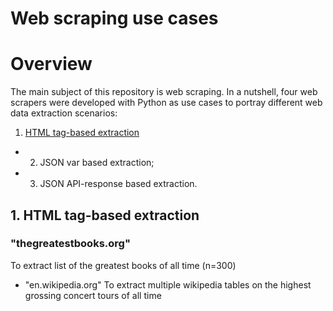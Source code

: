 # Web scraping use cases
# Overview

The main subject of this repository is web scraping. In a nutshell, four web scrapers were developed with Python as use cases to portray different web data extraction scenarios:
1. [HTML tag-based extraction](#1-thtml-tag-based-extraction)
+ 2) JSON var based extraction;
+ 3) JSON API-response based extraction.

## 1. HTML tag-based extraction
### "thegreatestbooks.org"
To extract list of the greatest books of all time (n=300)



+	"en.wikipedia.org"
To extract multiple wikipedia tables on the highest grossing concert tours of all time 
